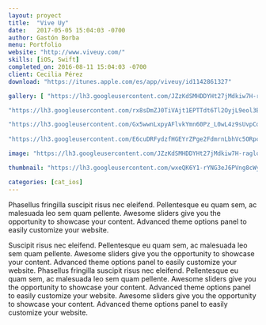 ```yaml
---
layout: proyect
title:  "Vive Uy"
date:   2017-05-05 15:04:03 -0700
author: Gastón Borba
menu: Portfolio
website: "http://www.viveuy.com/"
skills: [iOS, Swift]
completed_on: 2016-08-11 15:04:03 -0700
client: Cecilia Pérez
download: "https://itunes.apple.com/es/app/viveuy/id1142861327"

gallery: [ "https://lh3.googleusercontent.com/JZzKdSMHDDYHt27jMdkiw7H-raglofXG4C2gbcExfw7Ie1zEBFbDWyzuAzkGYdX8pzyHT2vdDC2GQSzDkIYzvSo-Lew7_MOX15p7Y2DLHizCdT9NvswN45L-FdaJOIrmq7uI6IyWMx4mKrIFRFjZ1bHAZqjhtlrDwOl-VBJpNVKMBVTUb9cgTYfwgrv4rhOEQcN7_2-iCRX3CeOthQvSg5-3Y8bJUQfeBEiDiIA_TO5y2xh9r-fqxjjf79bkQKB-cgpIU2KmSvsaFUizj11h_n9ljaw4qgjSCgMj21NppX0q5BayGfK7ri5lcYylt3wjnyO5JZty5qsLemZx3jILhy2dlDOXtL4ChPsoW-MSzMCP6oEanXVAUyLRnTvoCtpkn1doSkHeM5Visdv9IwHBswJ2kbWWPYdnckbWTEEcvEFOapHYDinFk4UCKucDgGo-newzINVs30SinF8UUFE1sgmar2Zx8vclzsisR-_YorqmeZaE8xRXwLKmbVciY2uOcdkCWFP0wF4_AvZDqP9ZNciYtoxl3ECEDJyCNQN-Io9t6iVxyYvXCy7ARNoA6c9rznQD8ql3F26wxckx-5KXseo81fMJRg-AUhSsY7MH5DrrdA=w1040-h780-no",

"https://lh3.googleusercontent.com/rx8sDmZJ0TiVAjt1EPTTdt6Tl2OyjL9eol3EBc5pCC91fd3zHCYis3Jlixvfw69dUXD0sL7lMR9e6XnRn2SPI6dBpGUa6lEAE4oMzxp3hgpCWmsGuq7LiluPMLE1taNVRavoReCKwPitiS5s7UJsfl4zRXhPqrwia3F-C8HXYKT9bvT9A8byrURuk3vFTXuCRx_etZqo6Ta61hNdS_LrqK840iyYwKfb7JNc-L4wBhVXCSYQNRhzX7vPDX5PAmbtVlncJCS9-dglfuMdVAlbDZILlgrOJ9tXEH1-d7h8c5zSIADphLVIPFPPagO94XKgAzwXmnpHWyMI5Q8sbjCqXms4ySAK2qQFSQ82hfar1p74ocGNG7TapoqeddokzyBaTak99hn0TVbrfHv_lDYVXEDQ85Nrh78WNCF9K3L25Z4xzAadA2MC5AibQ6I8VenbWNbjQ3PPMfkVj_Y3zlbxog_1n4GSyrFhueN9iP00I2uJDv_nMfnjQ3yPtA99eX3ugnJjeh5znhVU-_MZG37zRPyXPq9upnVdUnhI3d5FuOKFtOXgOyduopB-ikl87u6lnU8ikrby5PvMNwvUcehyF5oWQxeAmKbHcg5D99wuKuXNlA=s891-no", 

"https://lh3.googleusercontent.com/Gx5wwnLxpyAFlvkYmn60Pz_L0wL4z9sUvpCoikakJEhO9zbK_-wVhB4BaCUgQ5kxXUN5m8ZBL4pQiCVHlKkHBxeSwBHou6U1O-3z8qt6iR9yXhi2l70OQ7yCutgjN3XKX8Q-Nw7W1AUxjfw2YsF08yYEqNNVt5KRDFnlK0YM5t4Z_42eVi8TF8nMN5EpLX8WNs6e-15dKsJ4Fvv3PbalnIg36--E4iWIXuN6Bd6CFQ_medSZ7ACKDq3-NX6Ms1oSFl-ups21CV095xdBdvs7m7zi5VO6WW3lQ-FwX0gRp3psOXNrSmHCDb4hZjjTp2-4jvgAW3aprO3FMn8UWm5dCRGxe9-e6bTH6GonqpxVMJNA5IE5kUzlbjDZ9CL0wiY1k_e94-ZKy2-n2fuPYRa7kiUi_bqgSxwL_C2SICRQY-lsDadGSgA2APzmL1cNjQDiopa7E7McWc-xB-keQzyJ20eGRVewhzr29aLS97wlIcfeLgQqHTkkxBt5NELOQoG_uqI8uQzs09G3NTuSu9yDDdlNm0taOetxng8NTtm276G0NhlxbrkBHddZ12OugjgyptHt6MUfO1Y9Jg1V9PxTBH6NaMxvfXISQ3VX08wKAcuE4A=s891-no",
 
"https://lh3.googleusercontent.com/E6cuDRFydzfHGEYrZPge2FdmrnLbhVc5ORpcFnzNb5AZyeOb8krGUhknOpFJP_aFHCil-hDSmHgpkUnWVCIUsK-6d06_xEvTiywUM1UEHeypdE6LgNpbfKidyGW1XBVjy_ZXyDlpjtn3kgWuuBOZNptqrDa6f8FXpohqzV2xEMl4211F3jHpP02EvpZHPt-soGY_OmOK0dkevG4hM6NfaIem0VSB21UYYklrOxXXGZrO6i5yQkp0VIzBRiiPVDAEJiGN4aYmegE2kWvHDpiwVLVdPQmTW9IaOjOFcmrViE1wzUaD0nb23IEoJqGjJY3FvOSYNrj3DiNA3Sa5TbJkEBxeFb1yP8ZQCR8eBJLpR0TCLm9GpHdg98DOnGULUOqKDqy3O6F7asoQDQ1sU0ILAzbY2DuxOTjy1dlWreCKPoc-9x5ta1EPELbCGvuA8fyvDgkhMp7gBa__-aX1MbMlTc_lR4ZgOtI7zLsDtvwScK0WchfStCSk1uSaaSrVYP0xPNB8wPPOUczH8cUSRGbttaAo1qpGI9XRnPCaPhIzyzqYlL5ZH0nDR_w3KvSUsLOG8PO4r6OMbWzBpg53SYMi8nQ4OAztlCIaQmHal_oLVG7vMg=s891-no"]

image: "https://lh3.googleusercontent.com/JZzKdSMHDDYHt27jMdkiw7H-raglofXG4C2gbcExfw7Ie1zEBFbDWyzuAzkGYdX8pzyHT2vdDC2GQSzDkIYzvSo-Lew7_MOX15p7Y2DLHizCdT9NvswN45L-FdaJOIrmq7uI6IyWMx4mKrIFRFjZ1bHAZqjhtlrDwOl-VBJpNVKMBVTUb9cgTYfwgrv4rhOEQcN7_2-iCRX3CeOthQvSg5-3Y8bJUQfeBEiDiIA_TO5y2xh9r-fqxjjf79bkQKB-cgpIU2KmSvsaFUizj11h_n9ljaw4qgjSCgMj21NppX0q5BayGfK7ri5lcYylt3wjnyO5JZty5qsLemZx3jILhy2dlDOXtL4ChPsoW-MSzMCP6oEanXVAUyLRnTvoCtpkn1doSkHeM5Visdv9IwHBswJ2kbWWPYdnckbWTEEcvEFOapHYDinFk4UCKucDgGo-newzINVs30SinF8UUFE1sgmar2Zx8vclzsisR-_YorqmeZaE8xRXwLKmbVciY2uOcdkCWFP0wF4_AvZDqP9ZNciYtoxl3ECEDJyCNQN-Io9t6iVxyYvXCy7ARNoA6c9rznQD8ql3F26wxckx-5KXseo81fMJRg-AUhSsY7MH5DrrdA=w1040-h780-no"

thumbnail: "https://lh3.googleusercontent.com/wxeQK6Y1-rYNG3eJ6PVng8cWyRdLOnb4h0959WIHoc-ESNh-HnaIROd4Ta6Q65n1Ou2tepqDHJtUzpcuwV-5BzmzkYwI7VJD4ut5cmBYbZBvW0eV1OF7FndyQiOsUauhp3dVQcZSzpWhvlIzn8H2uQGiqimwn6ZjvCngY9N_MINDUYfAeksSZzXB7xevhRmUnlplkueouQ_HUCNEElvQ2nIdp8izSCHucclJ5RXw0pK8q704r19Ieq4WrhMyQYmdbT3cMAmRkDlFKB8zBvQuHrMQAFk0O2inFCGJNBwIAuLBc3jVjWDtCZ7h6nAlso1uUbj3kD51pxlsKEPfSehc3HrsI0G8zlX3xHCohAwoVculJwA2y3nSh2i9u7jEzjvLxSr02aq_6G66rawekmETZZlpLPDnbeB9ImlU--YRTiQ6bXSwkG2DZSzjdIHEbflVCufTqT6TgjgHoenoyYEis9lxTls1TEqC8eV1N1nIlU--HvhH6OrdxEe1ZHhHXDWGOBS-xWRlv7dtLxN3VqbsaO2Qx08cl0iaVIt6EbObGa_C7BIW7mdNK3hGQuzC029XVE-Gs3kQ_EFgADQGWsw2sjpPICOg9qQ6DOsITNLDcA248w=s100-no"

categories: [cat_ios]
---
```


Phasellus fringilla suscipit risus nec eleifend. Pellentesque eu quam sem, ac malesuada leo sem quam pellente. Awesome sliders give you the opportunity to showcase your content. Advanced theme options panel to easily customize your website.

Suscipit risus nec eleifend. Pellentesque eu quam sem, ac malesuada leo sem quam pellente. Awesome sliders give you the opportunity to showcase your content. Advanced theme options panel to easily customize your website. Phasellus fringilla suscipit risus nec eleifend. Pellentesque eu quam sem, ac malesuada leo sem quam pellente. Awesome sliders give you the opportunity to showcase your content. Advanced theme options panel to easily customize your website. Awesome sliders give you the opportunity to showcase your content. Advanced theme options panel to easily customize your website.
